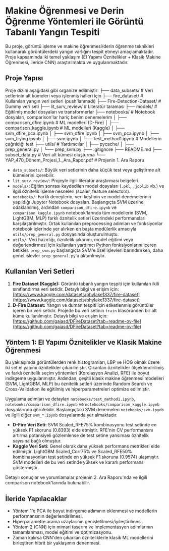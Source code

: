 # Makine Öğrenmesi ve Derin Öğrenme Yöntemleri ile Görüntü Tabanlı Yangın Tespiti
Bu proje, görüntü işleme ve makine öğrenmesi/derin öğrenme teknikleri kullanarak görüntülerdeki yangın varlığını tespit etmeyi amaçlamaktadır. Proje kapsamında iki temel yaklaşım (El Yapımı Öznitelikler + Klasik Makine Öğrenmesi, ileride CNN) araştırılmakta ve uygulanmaktadır.

## Proje Yapısı
Proje dizini aşağıdaki gibi organize edilmiştir:
├── data_subsets/ # Veri setlerinin alt kümeleri veya işlenmiş halleri için
├── fire_dataset/ # Kullanılan yangın veri setleri (push'lanmadı)
├── Fire-Detection-Dataset/ # Dummy veri seti
├── lit_surv_review/ # Literatür taraması
├── models/ # Eğitilmiş model dosyaları ve transformerlar
├── notebooks/ # Notebook dosyaları, comparison'lar hariç benim denemelerim
│ ├── comparison_dfire.ipynb # ML modelleri (D-Fire)
│ ├── comparison_kaggle.ipynb # ML modelleri (Kaggle)
│ ├── svm_dfire_pca.ipynb
│ ├── svm_dfire.ipynb
│ ├── svm_pca.ipynb
│ ├── svm_trying.ipynb
│ ├── svm.ipynb
│ └── test_method1.ipynb # Modellerin çağrıldığı test
├── utils/ # Yardımcılar
│ ├── pycache/
│ ├── prep_general.py
│ └── prep_svm.py
├── .gitignore 
├── README.md 
├── subset_data.py # Veri alt kümesi oluşturma
└── YAP_470_Dönem_Projesi_1._Ara_Rapor.pdf # Projenin 1. Ara Raporu
   
*   `data_subsets/`: Büyük veri setlerinin daha küçük test veya geliştirme alt kümelerini içerebilir.
*   `lit_surv_review/`: Projeyle ilgili literatür araştırması belgeleri.
*   `models/`: Eğitim sonrası kaydedilen model dosyaları (`.pkl`, `.joblib` vb.) ve ilgili öznitelik işleme nesneleri (scaler, feature selectors).
*   `notebooks/`: Farklı deneylerin, veri keşfinin ve model denemelerinin yapıldığı Jupyter Notebook dosyaları. Başlangıçta SVM üzerine odaklanılmış, ardından `comparison_dfire.ipynb` ve `comparison_kaggle.ipynb` notebook'larında tüm modellerin (SVM, LightGBM, MLP) farklı öznitelik setleri üzerindeki performansları karşılaştırılmıştır. Ortak kullanılan preprocessing adımları ve fonksiyonlar notebook içlerinde yer alırken en başta modülerlik amacıyla `utils/prep_general.py` dosyasında oluşturulmuştu.
*   `utils/`: Veri hazırlığı, öznitelik çıkarımı, model eğitimi veya değerlendirmesi için kullanılan yardımcı Python fonksiyonlarını içeren betikler. `prep_svm.py` başlangıçta SVM'e özel işlevleri barındırırken, daha genel işlevler `prep_general.py`'a aktarılmıştır.

## Kullanılan Veri Setleri
1.  **Fire Dataset (Kaggle):** Görüntü tabanlı yangın tespiti için kullanılan ikili sınıflandırma veri setidir. Detaylı bilgi ve erişim için: [https://www.kaggle.com/datasets/phylake1337/fire-dataset](https://www.kaggle.com/datasets/phylake1337/fire-dataset)
2.  **D-Fire Dataset:** Yangın ve duman tespiti için etiketlenmiş görüntüler içeren bir veri setidir. Projede bu veri setinin `train` klasöründen bir alt küme kullanılmıştır. Detaylı bilgi ve erişim için: [https://github.com/gaiasd/DFireDataset?tab=readme-ov-file](https://github.com/gaiasd/DFireDataset?tab=readme-ov-file)

## Yöntem 1: El Yapımı Öznitelikler ve Klasik Makine Öğrenmesi
Bu yaklaşımda görüntülerden renk histogramları, LBP ve HOG olmak üzere iki set el yapımı öznitelikler çıkarılmıştır. Çıkarılan öznitelikler ölçeklendirilmiş ve farklı öznitelik seçim yöntemleri (Korelasyon Analizi, RFE) ile boyut indirgeme uygulanmıştır. Ardından, çeşitli klasik makine öğrenmesi modelleri (SVM, LightGBM, MLP) bu öznitelik setleri üzerinde Random Search ve Cross-Validation ile eğitilmiş ve hiperparametreleri optimize edilmiştir.

Uygulama adımları ve detayları `notebooks/test_method1.ipynb`, `notebooks/comparison_dfire.ipynb` ve `notebooks/comparison_kaggle.ipynb` dosyalarında görülebilir. Başlangıçtaki SVM denemeleri `notebooks/svm.ipynb` ve ilgili diğer `svm_*.ipynb` dosyalarında yer almaktadır.

*   **D-Fire Veri Seti:** SVM Scaled\_RFE75% kombinasyonu test setinde en yüksek F1 skorunu (0.8393) elde etmiştir. RFE'nin CV performansını artırma potansiyeli gözlemlense de test setine yansıması öznitelik sayısına bağlı olmuştur.
*   **Kaggle Veri Seti:** Genel olarak daha yüksek performans metrikleri elde edilmiştir. LightGBM Scaled\_Corr75% ve Scaled\_RFE50% kombinasyonları test setinde en yüksek F1 skoruna (0.9574) ulaşmıştır. SVM modelleri de bu veri setinde yüksek ve kararlı performans göstermiştir.

Detaylı sonuçlar ve yorumlamalar projenin 2. Ara Raporu'nda ve ilgili comparison notebook'larında bulunabilir.

## İleride Yapılacaklar
*   Yöntem 1'e PCA ile boyut indirgeme adımının eklenmesi ve modellerin performansının değerlendirilmesi.
*   Hiperparametre arama uzaylarının genişletilmesi/iyileştirilmesi.
*   Yöntem 2 (CNN) için mimari tasarım ve implementasyon adımlarının tamamlanması, model eğitimi ve optimizasyonu.
*   Zaman kalırsa CNN'den çıkarılan özniteliklerle klasik ML modellerini birleştiren hibrit bir yaklaşımın denenmesi.
